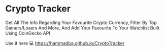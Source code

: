 # Crypto Tracker

Get All The Info Regarding Your Favourite Crypto Currency, Filter By Top Gainers/Losers And More, And Add Your Favourite To Your Watchlist
Built Using CoinGecko API

Use it here 💻 https://hammadba.github.io/CryptoTracker
